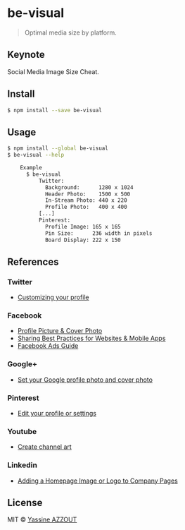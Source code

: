# be-visual

<!--
[![NPM version][npm-image]][npm-url] [![Build Status][travis-image]][travis-url] [![Dependency Status][daviddm-url]][daviddm-image]
-->

> Optimal media size by platform.

## Keynote

Social Media Image Size Cheat.

## Install

```sh
$ npm install --save be-visual
```


## Usage

```sh
$ npm install --global be-visual
$ be-visual --help

    Example
      $ be-visual
          Twitter:
            Background:      1280 x 1024
            Header Photo:    1500 x 500
            In-Stream Photo: 440 x 220
            Profile Photo:   400 x 400
          [...]
          Pinterest:
            Profile Image: 165 x 165
            Pin Size:      236 width in pixels
            Board Display: 222 x 150
```

## References

### Twitter

* [Customizing your profile](https://support.twitter.com/articles/127871-customizing-your-profile)

### Facebook

* [Profile Picture & Cover Photo](https://www.facebook.com/help/492441920771107/)
* [Sharing Best Practices for Websites & Mobile Apps](https://developers.facebook.com/docs/sharing/best-practices)
* [Facebook Ads Guide](https://www.facebook.com/business/ads-guide/?tab0=Mobile%20News%20Feed)

### Google+

* [Set your Google profile photo and cover photo](https://support.google.com/plus/answer/1057172?hl=en)

### Pinterest

* [Edit your profile or settings](https://help.pinterest.com/en/articles/edit-your-profile-or-settings#Web)

### Youtube

* [Create channel art](https://support.google.com/youtube/answer/2972003?hl=en)

### Linkedin

* [Adding a Homepage Image or Logo to Company Pages](https://help.linkedin.com/app/answers/detail/a_id/32617/~/adding-a-homepage-image-or-logo-to-company-pages)

## License

MIT © [Yassine AZZOUT](yass.io)


[npm-url]: https://npmjs.org/package/be-visual
[npm-image]: https://badge.fury.io/js/be-visual.svg
[travis-url]: https://travis-ci.org/92bondstreet/be-visual
[travis-image]: https://travis-ci.org/92bondstreet/be-visual.svg?branch=master
[daviddm-url]: https://david-dm.org/92bondstreet/be-visual.svg?theme=shields.io
[daviddm-image]: https://david-dm.org/92bondstreet/be-visual

